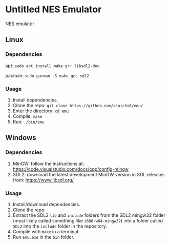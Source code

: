 Untitled NES Emulator
========================================================

NES emulator

Linux
------------
### Dependencies
apt: ```sudo apt install make g++ libsdl2-dev```

pacman: ```sudo pacman -S make gcc sdl2```

### Usage
1. Install dependencies.
2. Clone the repo: ```git clone https://github.com/asaichi8/emu/```
3. Enter the directory: ```cd emu```
4. Compile: ```make```
5. Run: ```./bin/emu```


Windows
------------
### Dependencies
1. MinGW: follow the instructions at: https://code.visualstudio.com/docs/cpp/config-mingw
2. SDL2: download the latest development MinGW version in SDL releases from: https://www.libsdl.org/

### Usage
1. Install/download dependencies.
2. Clone the repo.
3. Extract the SDL2 `lib` and `include` folders from the SDL2 mingw32 folder (most likely called something like `i686-w64-mingw32`) into a folder called `SDL2` into the `include` folder in the repository.
4. Compile with ```make``` in a terminal.
5. Run `emu.exe` in the `bin` folder.
